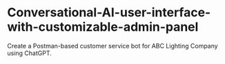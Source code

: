 # Conversational-AI-user-interface-with-customizable-admin-panel
Create a Postman-based customer service bot for ABC Lighting Company using ChatGPT.
